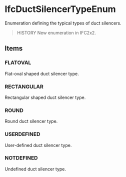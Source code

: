 # IfcDuctSilencerTypeEnum

Enumeration defining the typical types of duct silencers.
<!-- end of short definition -->

> HISTORY New enumeration in IFC2x2.

## Items

### FLATOVAL
Flat-oval shaped duct silencer type.

### RECTANGULAR
Rectangular shaped duct silencer type.

### ROUND
Round duct silencer type.

### USERDEFINED
User-defined duct silencer type.

### NOTDEFINED
Undefined duct silencer type.
